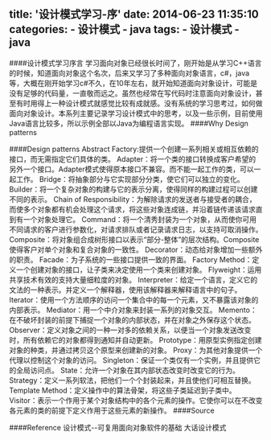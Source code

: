 title: '设计模式学习-序'
date: 2014-06-23 11:35:10
categories:
	- 设计模式
	- java
tags:
	- 设计模式
	- java
---

####设计模式学习序言
学习面向对象已经很长时间了，刚开始是从学习C++语言的时候，知道面向对象这个名次，后来又学习了多种面向对象语言，c#，java等，大概在刚开始学习c#不久，在10年左右，就开始知道面向对象设计，可能是没有足够的代码量，一直敬而远之。虽然也经常在写代码时注意面向对象设计，甚至有时用得上一种设计模式就感觉比较有成就感。没有系统的学习思考过，如何做面向对象设计。本系列主要记录学习设计模式中的思考，以及一些示例，目前使用Java语言比较多，所以示例全部以Java为编程语言实现。
####Why Design patterns
    

####Design patterns
Abstract Factory:提供一个创建一系列相关或相互依赖的接口，而无需指定它们具体的类。
Adapter：将一个类的接口转换成客户希望的另外一个接口。Adapter模式使得原本接口不兼容。而不能一起工作的类，可以一起工作。
Bridge：将抽象部分与它实现部分分类，使它们可以独立的变化。
Builder：将一个复杂对象的构建与它的表示分离，使得同样的构建过程可以创建不同的表示。
Chain of Responsibility：为解除请求的发送者与接受者的耦合，而使多个对象都有机会处理这个请求，将这些对象连成链，并沿着链传递该请求直到有一个对象处理它。
Command：将一个清秀封装为一个对象，从而使你可用不同请求的客户进行参数化，对请求排队或者记录请求日志，以支持可取消操作。Composite：将对象组合成树形接口以表示“部分-整体”的层次结构。Composite使得客户对单个对象和复合对象的一致性。
Decorator：动态给对象增加一些额外的职责。
Facade：为子系统的一些接口提供一致的界面。
Factory Method：定义一个创建对象的接口，让子类来决定使用一个类来创建对象。
Flyweight：运用共享技术有效的支持大量细粒度的对象。
Interpreter：给定一个语言，定义它的文法的一种表示。并定义一个解释器，使用该解释器来解释语言中的句子。
Iterator：使用一个方法顺序的访问一个集合中的每一个元素，又不暴露该对象的内部表示。
Mediator：用一个中介对象来封装一系列的对象交互。
Memento：在不破坏封装的前提下捕捉一个对象的内部状态，并在对象之外保存这个状态。
Observer：定义对象之间的一种一对多的依赖关系，以便当一个对象发送改变时，所有依赖它的对象都得到通知并自动更新。
Prototype：用原型实例指定创建对象的种类，并通过拷贝这个原型来创建新的对象。
Proxy：为其他对象提供一个代理以控制这个对象的访问。
Singleton：保证一个类仅有一个实例，并且提供它的全局访问点。
State：允许一个对象在其内部状态改变时改变它的行为。
Strategy：定义一系列软法，把他们一个个封装起来，并且使他们可相互替换。
Template Method：定义操作中的算法骨架，将这些子类延迟到子类中。
Visitor：表示一个作用于某个对象结构中的各个元素的操作。它使你可以在不改变各元素的类的前提下定义作用于这些元素的新操作。
####Source

####Reference
设计模式--可复用面向对象软件的基础
大话设计模式
